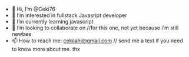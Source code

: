 - 👋 Hi, I’m @Ceki76
- 👀 I’m interested in fullstack Javasript developer
- 🌱 I’m currently learning javascript
- 💞️ I’m looking to collaborate on //for this one, not yet because i'm still newbee
- 📫 How to reach me: cekilahi@gmail.com // send me a text if you need to know more about me. thx

<!---
Ceki76/Ceki76 is a ✨ special ✨ repository because its `README.md` (this file) appears on your GitHub profile.
You can click the Preview link to take a look at your changes.
--->
